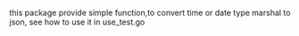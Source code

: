 this package provide simple function,to convert time or date type marshal to json, see how to use it in use_test.go
